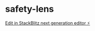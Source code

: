 # safety-lens

[Edit in StackBlitz next generation editor ⚡️](https://stackblitz.com/~/github.com/gooddavvy/safety-lens)